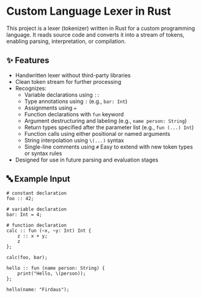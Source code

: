 # Custom Language Lexer in Rust

This project is a lexer (tokenizer) written in Rust for a custom programming language. It reads source code and converts it into a stream of tokens, enabling parsing, interpretation, or compilation.

## ✨ Features

- Handwritten lexer without third-party libraries
- Clean token stream for further processing
- Recognizes:
  - Variable declarations using `::`
  - Type annotations using `:` (e.g., `bar: Int`)
  - Assignments using `=`
  - Function declarations with `fun` keyword
  - Argument destructuring and labeling (e.g., `name person: String`)
  - Return types specified after the parameter list (e.g., `fun (...) Int`)
  - Function calls using either positional or named arguments
  - String interpolation using `\(...)` syntax
  - Single-line comments using `#` Easy to extend with new token types or syntax rules
- Designed for use in future parsing and evaluation stages

## 🔤 Example Input

```
# constant declaration
foo :: 42;

# variable declaration
bar: Int = 4;

# function declaration
calc :: fun (~x, ~y: Int) Int {
    z :: x + y;
    z
};

calc(foo, bar);

hello :: fun (name person: String) {
    print("Hello, \(person));
};

hello(name: "Firdaus");
```

